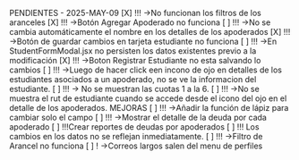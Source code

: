 PENDIENTES - 2025-MAY-09
[X] !!! ->No funcionan los filtros de los aranceles
[X] !!! ->Botón Agregar Apoderado no funciona
[ ] !!! ->No se cambia automáticamente el nombre en los detalles de los apoderados
[X] !!! ->Botón de guardar cambios en tarjeta estudiante no funciona
[ ] !!! ->En StudentFormModal.jsx no persisten los datos existentes previo a la modificación
[X] !!! ->Boton Registrar Estudiante no esta salvando lo cambios
[ ] !!! ->Luego de hacer click een incono de ojo en detalles de los estudiantes asociados a un apoderado, no se ve la informacion del estudiante.
[ ] !!! -> No se muestran las cuotas 1 a la 6.
[ ] !!! ->No se muestra el rut de estudiante cuando se accede desde el icono del ojo en el detalle de los apoderados.
MEJORAS
[ ] !!! ->Añadir la función de lápiz para cambiar solo el campo
[ ] !!! ->Mostrar el detalle de la deuda por cada apoderado
[ ] !!!Crear reportes de deudas por apoderados
[ ] !!! Los cambios en los datos no se reflejan inmediatamente.
[ ] !!! ->Filtro de Arancel no funciona
[ ] !   ->Correos largos salen del menu de perfiles
